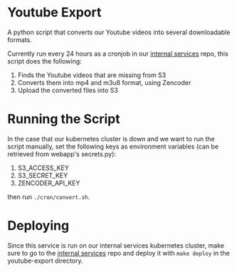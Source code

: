 # Youtube Export

A python script that converts our Youtube videos into several
downloadable formats.

Currently run every 24 hours as a cronjob in our [internal services](https://github.com/khan/internal-services) repo, this script does the following:
  1. Finds the Youtube videos that are missing from S3
  2. Converts them into mp4 and m3u8 format, using Zencoder
  3. Upload the converted files into S3

# Running the Script

In the case that our kubernetes cluster is down and we want to run the script
manually, set the following keys as environment variables (can be retrieved
from webapp's secrets.py):
  1. S3_ACCESS_KEY
  2. S3_SECRET_KEY
  3. ZENCODER_API_KEY

 then run `./cron/convert.sh`.

# Deploying

Since this service is run on our internal services kubernetes cluster, make
sure to go to the [internal services](https://github.com/khan/internal-services)
repo and deploy it with `make deploy` in the youtube-export directory.